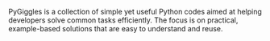 PyGiggles is a collection of simple yet useful Python codes aimed at helping developers solve common tasks efficiently. The focus is on practical, example-based solutions that are easy to understand and reuse.
